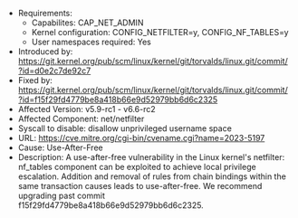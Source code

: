 - Requirements:
    - Capabilites: CAP_NET_ADMIN
    - Kernel configuration: CONFIG_NETFILTER=y, CONFIG_NF_TABLES=y
    - User namespaces required: Yes
- Introduced by: https://git.kernel.org/pub/scm/linux/kernel/git/torvalds/linux.git/commit/?id=d0e2c7de92c7
- Fixed by: https://git.kernel.org/pub/scm/linux/kernel/git/torvalds/linux.git/commit/?id=f15f29fd4779be8a418b66e9d52979bb6d6c2325
- Affected Version: v5.9-rc1 - v6.6-rc2
- Affected Component: net/netfilter
- Syscall to disable: disallow unprivileged username space
- URL: https://cve.mitre.org/cgi-bin/cvename.cgi?name=2023-5197
- Cause: Use-After-Free
- Description: A use-after-free vulnerability in the Linux kernel's netfilter: nf_tables component can be exploited to achieve local privilege escalation. Addition and removal of rules from chain bindings within the same transaction causes leads to use-after-free. We recommend upgrading past commit f15f29fd4779be8a418b66e9d52979bb6d6c2325.